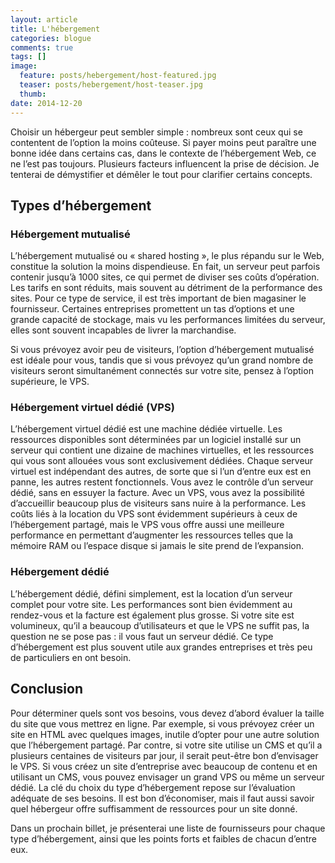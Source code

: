 ```yaml
---
layout: article
title: L'hébergement
categories: blogue
comments: true
tags: []
image:
  feature: posts/hebergement/host-featured.jpg
  teaser: posts/hebergement/host-teaser.jpg
  thumb:
date: 2014-12-20
---
```


Choisir un hébergeur peut sembler simple : nombreux sont ceux qui se contentent de l’option la moins coûteuse. Si payer moins peut paraître une bonne idée dans certains cas, dans le contexte de l’hébergement Web, ce ne l’est pas toujours. Plusieurs facteurs influencent la prise de décision. Je tenterai de démystifier et démêler le tout pour clarifier certains concepts.

## Types d’hébergement

### Hébergement mutualisé

L’hébergement mutualisé ou « shared hosting », le plus répandu sur le Web, constitue la solution la moins dispendieuse. En fait, un serveur peut parfois contenir jusqu’à 1000 sites, ce qui permet de diviser ses coûts d’opération. Les tarifs en sont réduits, mais souvent au détriment de la performance des sites. Pour ce type de service, il est très important de bien magasiner le fournisseur. Certaines entreprises promettent un tas d’options et une grande capacité de stockage, mais vu les performances limitées du serveur, elles sont souvent incapables de livrer la marchandise.

Si vous prévoyez avoir peu de visiteurs, l’option d’hébergement mutualisé est idéale pour vous, tandis que si vous prévoyez qu’un grand nombre de visiteurs seront simultanément connectés sur votre site, pensez à l’option supérieure, le VPS.

### Hébergement virtuel dédié (VPS)

L’hébergement virtuel dédié est une machine dédiée virtuelle. Les ressources disponibles sont déterminées par un logiciel installé sur un serveur qui contient une dizaine de machines virtuelles, et les ressources qui vous sont allouées vous sont exclusivement dédiées. Chaque serveur virtuel est indépendant des autres, de sorte que si l’un d’entre eux est en panne, les autres restent fonctionnels. Vous avez le contrôle d’un serveur dédié, sans en essuyer la facture. Avec un VPS, vous avez la possibilité d’accueillir beaucoup plus de visiteurs sans nuire à la performance. Les coûts liés à la location du VPS sont évidemment supérieurs à ceux de l’hébergement partagé, mais le VPS vous offre aussi une meilleure performance en permettant d’augmenter les ressources telles que la mémoire RAM ou l’espace disque si jamais le site prend de l’expansion.

### Hébergement dédié

L’hébergement dédié, défini simplement, est la location d’un serveur complet pour votre site. Les performances sont bien évidemment au rendez-vous et la facture est également plus grosse. Si votre site est volumineux, qu’il a beaucoup d’utilisateurs et que le VPS ne suffit pas, la question ne se pose pas : il vous faut un serveur dédié. Ce type d’hébergement est plus souvent utile aux grandes entreprises et très peu de particuliers en ont besoin.

## Conclusion

Pour déterminer quels sont vos besoins, vous devez d’abord évaluer la taille du site que vous mettrez en ligne. Par exemple, si vous prévoyez créer un site en HTML avec quelques images, inutile d’opter pour une autre solution que l’hébergement partagé. Par contre, si votre site utilise un CMS et qu’il a plusieurs centaines de visiteurs par jour, il serait peut-être bon d’envisager le VPS. Si vous créez un site d’entreprise avec beaucoup de contenu et en utilisant un CMS, vous pouvez envisager un grand VPS ou même un serveur dédié. La clé du choix du type d’hébergement repose sur l’évaluation adéquate de ses besoins. Il est bon d’économiser, mais il faut aussi savoir quel hébergeur offre suffisamment de ressources pour un site donné.

Dans un prochain billet, je présenterai une liste de fournisseurs pour chaque type d’hébergement, ainsi que les points forts et faibles de chacun d’entre eux.